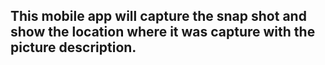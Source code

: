## This mobile app will capture the snap shot and show the location where it was capture with the picture description.